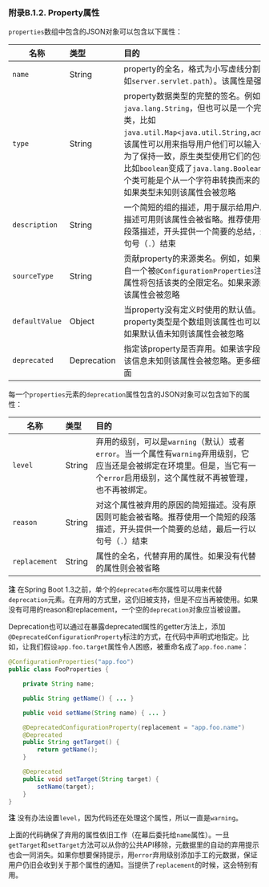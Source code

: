 ### 附录B.1.2. Property属性

`properties`数组中包含的JSON对象可以包含以下属性：

|名称|类型|目的|
|----|:----|:----|
|`name`|String|property的全名，格式为小写虚线分割的形式（比如`server.servlet.path`）。该属性是强制性的|
|`type`|String|property数据类型的完整的签名。例如`java.lang.String`，但也可以是一个完整的泛型类，比如`java.util.Map<java.util.String,acme.MyEnum>`。该属性可以用来指导用户他们可以输入值的类型。为了保持一致，原生类型使用它们的包装类代替，比如`boolean`变成了`java.lang.Boolean`。注意，这个类可能是个从一个字符串转换而来的复杂类型。如果类型未知则该属性会被忽略|
|`description`|String|一个简短的组的描述，用于展示给用户。如果没有描述可用则该属性会被省略。推荐使用一个简短的段落描述，开头提供一个简要的总结，最后一行以句号（`.`）结束|
|`sourceType`|String|贡献property的来源类名。例如，如果property来自一个被`@ConfigurationProperties`注解的类，该属性将包括该类的全限定名。如果来源类型未知则该属性会被忽略|
|`defaultValue`|Object|当property没有定义时使用的默认值。如果property类型是个数组则该属性也可以是个数组。如果默认值未知则该属性会被忽略|
|`deprecated`|Deprecation|指定该property是否弃用。如果该字段没有弃用或该信息未知则该属性会被忽略。更多细节请查看下面|

每一个`properties`元素的`deprecation`属性包含的JSON对象可以包含如下的属性：

|名称|类型|目的|
|----|:----|:----|
|`level`|String|弃用的级别，可以是`warning`（默认）或者`error`。当一个属性有`warning`弃用级别，它应当还是会被绑定在环境里。但是，当它有一个`error`启用级别，这个属性就不再被管理，也不再被绑定。
|`reason`|String|对这个属性被弃用的原因的简短描述。没有原因则可能会被省略。推荐使用一个简短的段落描述，开头提供一个简要的总结，最后一行以句号（`.`）结束|
|`replacement`|String|属性的全名，代替弃用的属性。如果没有代替的属性则会被省略|

**注** 在Spring Boot 1.3之前，单个的`deprecated`布尔属性可以用来代替`deprecation`元素。在弃用的方式里，这仍旧被支持，但是不应当再被使用。如果没有可用的reason和replacement，一个空的`deprecation`对象应当被设置。

Deprecation也可以通过在暴露deprecated属性的getter方法上，添加`@DeprecatedConfigurationProperty`标注的方式，在代码中声明式地指定。比如，让我们假设`app.foo.target`属性令人困惑，被重命名成了`app.foo.name`：
```java
@ConfigurationProperties("app.foo")
public class FooProperties {

    private String name;

    public String getName() { ... }

    public void setName(String name) { ... }

    @DeprecatedConfigurationProperty(replacement = "app.foo.name")
    @Deprecated
    public String getTarget() {
        return getName();
    }

    @Deprecated
    public void setTarget(String target) {
        setName(target);
    }
}
```
**注** 没有办法设置`level`，因为代码还在处理这个属性，所以一直是`warning`。

上面的代码确保了弃用的属性依旧工作（在幕后委托给`name`属性）。一旦`getTarget`和`setTarget`方法可以从你的公共API移除，元数据里的自动的弃用提示也会一同消失。如果你想要保持提示，用`error`弃用级别添加手工的元数据，保证用户仍旧会收到关于那个属性的通知。当提供了`replacement`的时候，这会特别有用。